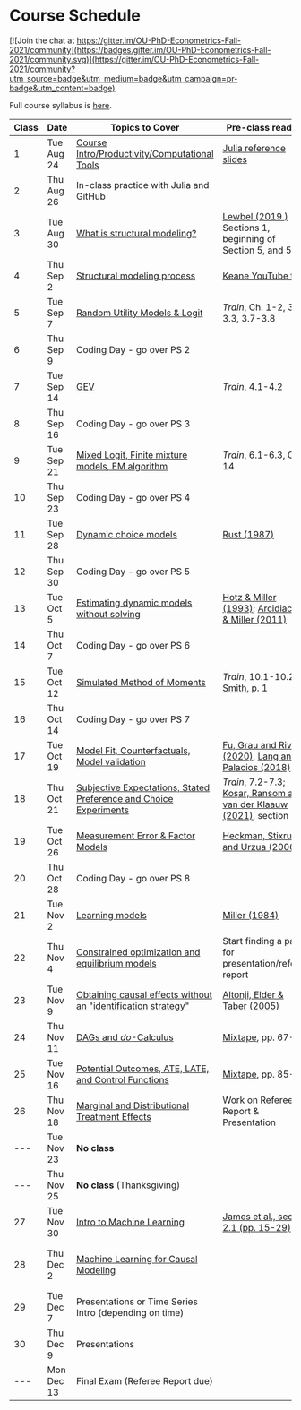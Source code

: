 # Course Schedule

[![Join the chat at https://gitter.im/OU-PhD-Econometrics-Fall-2021/community](https://badges.gitter.im/OU-PhD-Econometrics-Fall-2021/community.svg)](https://gitter.im/OU-PhD-Econometrics-Fall-2021/community?utm_source=badge&utm_medium=badge&utm_campaign=pr-badge&utm_content=badge)

Full course syllabus is [here](https://raw.githack.com/OU-PhD-Econometrics/fall-2021/master/Syllabus.pdf).

| **Class**  | **Date**  | **Topics to Cover**  | **Pre-class reading** | **Due** |
|--- |---  |--- |---  |---  |
| 1  | Tue Aug 24  | [Course Intro/Productivity/Computational Tools](https://raw.githack.com/OU-PhD-Econometrics/fall-2021/master/LectureNotes/01-Productivity/01slides.html) | [Julia reference slides](https://raw.githack.com/OU-PhD-Econometrics/fall-2021/master/LectureNotes/00-JuliaTips/00slides.html#1)  | |
| 2  | Thu Aug 26  | In-class practice with Julia and GitHub |   |   |
| 3  | Tue Aug 30  | [What is structural modeling?](https://raw.githack.com/OU-PhD-Econometrics/fall-2021/master/LectureNotes/02-IntroStructuralModels/02slides.html) | [Lewbel (2019 )](https://doi.org/10.1257/jel.20181361) Sections 1, beginning of Section 5, and 5.1  | [Reading Quiz](https://github.com/OU-PhD-Econometrics/fall-2021/blob/master/ReadingQuizzes/RQ1.md)  |
| 4  | Thu Sep  2  | [Structural modeling process](https://raw.githack.com/OU-PhD-Econometrics/fall-2021/master/LectureNotes/03-StructuralWorkflow/03slides.html) | [Keane YouTube talk](https://www.youtube.com/watch?v=0hazaPBAYWE) | [PS 1](https://github.com/OU-PhD-Econometrics/fall-2021/blob/master/ProblemSets/PS1-julia-intro/PS1.pdf)  |
| 5  | Tue Sep  7  | [Random Utility Models & Logit](https://raw.githack.com/OU-PhD-Econometrics/fall-2021/master/LectureNotes/04-StaticDiscreteChoice/04slides.html) |  _Train_,  Ch. 1-2, 3.1-3.3, 3.7-3.8  | [Reading Quiz](https://github.com/OU-PhD-Econometrics/fall-2021/blob/master/ReadingQuizzes/RQ2.md)  |
| 6  | Thu Sep  9  | Coding Day - go over PS 2  | | [PS 2](https://github.com/OU-PhD-Econometrics/fall-2021/blob/master/ProblemSets/PS2-optimization-intro/PS2.pdf) |
| 7  | Tue Sep 14  | [GEV](https://raw.githack.com/OU-PhD-Econometrics/fall-2021/master/LectureNotes/05-GEV/05slides.html)  | _Train_, 4.1-4.2  | [Reading Quiz](https://github.com/OU-PhD-Econometrics/fall-2021/blob/master/ReadingQuizzes/RQ3.md)  |
| 8  | Thu Sep 16  | Coding Day - go over PS 3  | | [PS 3](https://github.com/OU-PhD-Econometrics/fall-2021/blob/master/ProblemSets/PS3-gev/PS3.pdf)  |
| 9  | Tue Sep 21  | [Mixed Logit, Finite mixture models, EM algorithm](https://raw.githack.com/OU-PhD-Econometrics/fall-2021/fe8929212741bb59dc023713688f8763e51c71e6/LectureNotes/06-Mixture/06slides.html) | _Train_, 6.1-6.3, Ch. 14  | [Reading Quiz](https://github.com/OU-PhD-Econometrics/fall-2021/blob/master/ReadingQuizzes/RQ4.md)  |
| 10 | Thu Sep 23  | Coding Day - go over PS 4  | | [PS 4](https://github.com/OU-PhD-Econometrics/fall-2021/blob/master/ProblemSets/PS4-mixture/PS4.pdf)  |
| 11 | Tue Sep 28  | [Dynamic choice models](https://raw.githack.com/OU-PhD-Econometrics/fall-2021/082067f759eccd2a138ae5e050134c6421943e9d/LectureNotes/07-DDC/07slides.html)  | [Rust (1987)](http://www.jstor.org/stable/1911259)  | [Reading Quiz](https://github.com/OU-PhD-Econometrics/fall-2021/blob/master/ReadingQuizzes/RQ5.md)  |
| 12 | Thu Sep 30  | Coding Day - go over PS 5  | | [PS 5](https://github.com/OU-PhD-Econometrics/fall-2021/blob/master/ProblemSets/PS5-ddc/PS5.pdf)  |
| 13 | Tue Oct  5  | [Estimating dynamic models without solving](https://raw.githack.com/OU-PhD-Econometrics/fall-2021/e78398df8e95102ce9ec1cd8bb4b60d60a6a3709/LectureNotes/08-CCP/08slides.html)  | [Hotz & Miller (1993)](https://doi.org/10.2307/2298122); [Arcidiacono & Miller (2011)](https://doi.org/10.3982/ECTA7743)  | [Reading Quiz](https://github.com/OU-PhD-Econometrics/fall-2021/blob/master/ReadingQuizzes/RQ6.md)  |
| 14 | Thu Oct  7  | Coding Day - go over PS 6  | | [PS 6](https://github.com/OU-PhD-Econometrics/fall-2021/blob/master/ProblemSets/PS6-ccp/PS6.pdf)  |
| 15 | Tue Oct 12  | [Simulated Method of Moments](https://raw.githack.com/OU-PhD-Econometrics/fall-2021/24b0d44f914bda6f549d5a446468cd16d1948dd6/LectureNotes/09-SMM/09slides.html)  | _Train_, 10.1-10.2; [Smith](http://www.econ.yale.edu/smith/palgrave7.pdf), p. 1  | [Reading Quiz](https://github.com/OU-PhD-Econometrics/fall-2021/blob/master/ReadingQuizzes/RQ7.md)  |
| 16 | Thu Oct 14  | Coding Day - go over PS 7  | | [PS 7](https://github.com/OU-PhD-Econometrics/fall-2021/blob/master/ProblemSets/PS7-smm/PS7.pdf)  |
| 17 | Tue Oct 19  | [Model Fit, Counterfactuals, Model validation](https://raw.githack.com/OU-PhD-Econometrics/fall-2021/master/LectureNotes/10-Cfl/10slides.html) | [Fu, Grau and Rivera (2020)](https://www.ssc.wisc.edu/~cfu/wander.pdf), [Lang and Palacios (2018)](http://people.bu.edu/lang/Lang%20and%20Palacios.pdf) | [Reading Quiz](https://github.com/OU-PhD-Econometrics/fall-2021/blob/master/ReadingQuizzes/RQ8.md)  |
| 18 | Thu Oct 21  | [Subjective Expectations, Stated Preference and Choice Experiments](https://raw.githack.com/OU-PhD-Econometrics/fall-2021/master/LectureNotes/11-SubjExp/11slides.html)  | _Train_, 7.2-7.3; [Koşar, Ransom and van der Klaauw (2021)](https://tyleransom.github.io/research/SCE_migration.pdf), section 3.3 | [Reading Quiz](https://github.com/OU-PhD-Econometrics/fall-2021/blob/master/ReadingQuizzes/RQ9.md)  |
| 19 | Tue Oct 26  | [Measurement Error & Factor Models](https://raw.githack.com/OU-PhD-Econometrics/fall-2021/fcdfaa8be0acf072f7d251e1d29632eccd74da05/LectureNotes/12-Factor/12slides.html)  | [Heckman, Stixrud and Urzua (2006)](https://jenni.uchicago.edu/papers/Heckman-Stixrud-Urzua_JOLE_v24n3_2006.pdf)  | [Reading Quiz](https://github.com/OU-PhD-Econometrics/fall-2021/blob/master/ReadingQuizzes/RQ10.md)  |
| 20 | Thu Oct 28  | Coding Day - go over PS 8  | | [PS 8](https://github.com/OU-PhD-Econometrics/fall-2021/blob/master/ProblemSets/PS8-factor/PS8.pdf)  |
| 21 | Tue Nov 2   | [Learning models](https://raw.githack.com/OU-PhD-Econometrics/fall-2021/master/LectureNotes/13-Learning/13slides.html) | [Miller (1984)](https://doi.org/10.1086/261276) | Take-home Midterm | 
| 22 | Thu Nov 4   | [Constrained optimization and equilibrium models](https://raw.githack.com/OU-PhD-Econometrics/fall-2021/master/LectureNotes/14-Opt/14slides.html) | Start finding a paper for presentation/referee report  |  |
| 23 | Tue Nov 9   | [Obtaining causal effects without an "identification strategy"](https://raw.githack.com/OU-PhD-Econometrics/fall-2021/master/LectureNotes/15-RCR/15slides.html)  | [Altonji, Elder & Taber (2005)](https://doi.org/10.1086/426036) |  [Reading Quiz](https://github.com/OU-PhD-Econometrics/fall-2021/blob/master/ReadingQuizzes/RQ11.md) | 
| 24 | Thu Nov 11  | [DAGs and _do_-Calculus](https://raw.githack.com/OU-PhD-Econometrics/fall-2021/master/LectureNotes/16-DAG/16slides.html) | [Mixtape](https://www.scunning.com/causalinference_norap.pdf), pp. 67-80 | [Reading Quiz](https://github.com/OU-PhD-Econometrics/fall-2021/blob/master/ReadingQuizzes/RQ12.md) |
| 25 | Tue Nov 16  | [Potential Outcomes, ATE, LATE, and Control Functions](https://raw.githack.com/OU-PhD-Econometrics/fall-2021/master/LectureNotes/17-PO/17slides.html) | [Mixtape](https://www.scunning.com/causalinference_norap.pdf), pp. 85-93 | [Reading Quiz](https://github.com/OU-PhD-Econometrics/fall-2021/blob/master/ReadingQuizzes/RQ13.md) |
| 26 | Thu Nov 18  | [Marginal and Distributional Treatment Effects](https://raw.githack.com/OU-PhD-Econometrics/fall-2021/master/LectureNotes/18-MTE/18slides.html) | Work on Referee Report & Presentation |  |
| ---  | Tue Nov 23  | **No class**                 | | |
| ---  | Thu Nov 25  | **No class** (Thanksgiving)  | | |
| 27 | Tue Nov 30  | [Intro to Machine Learning](https://raw.githack.com/OU-PhD-Econometrics/fall-2021/master/LectureNotes/19-IntroML/19slides.html) | [James et al., section 2.1 (pp. 15-29)](https://faculty.marshall.usc.edu/gareth-james/ISL/ISLR%20Seventh%20Printing.pdf) | [Reading Quiz](https://github.com/OU-PhD-Econometrics/fall-2021/blob/master/ReadingQuizzes/RQ14.md) |
| 28 | Thu Dec  2  | [Machine Learning for Causal Modeling](https://raw.githack.com/OU-PhD-Econometrics/fall-2021/master/LectureNotes/20-CausalML/20slides.html)  | | Work on Referee Report & Presentation |
| 29 | Tue Dec  7  | Presentations or Time Series Intro (depending on time) | | Presentation  |
| 30 | Thu Dec  9  | Presentations  | | Presentation, [Referee Report](https://github.com/OU-PhD-Econometrics/fall-2021/blob/master/OtherAssignments/RefereeReport.pdf)  |
| ---  | Mon Dec 13  | Final Exam (Referee Report due)  | | Research Proposal |
